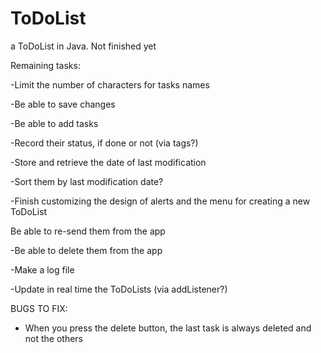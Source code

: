 # ToDoList
a ToDoList in Java. Not finished yet


Remaining tasks:

-Limit the number of characters for tasks names

-Be able to save changes

-Be able to add tasks

-Record their status, if done or not (via tags?)

-Store and retrieve the date of last modification

-Sort them by last modification date?

-Finish customizing the design of alerts and the menu for creating a new ToDoList

Be able to re-send them from the app

-Be able to delete them from the app

-Make a log file

-Update in real time the ToDoLists (via addListener?)




BUGS TO FIX:

- When you press the delete button, the last task is always deleted and not the others
